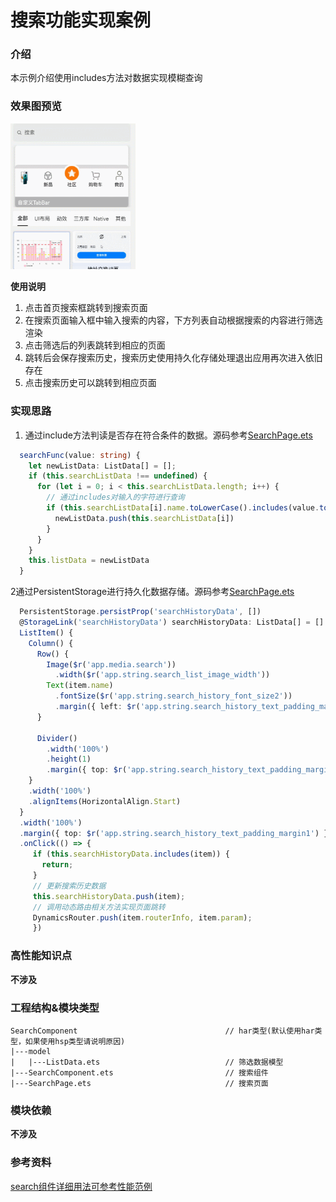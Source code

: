 # 搜索功能实现案例

### 介绍

本示例介绍使用includes方法对数据实现模糊查询

### 效果图预览

<img src="../../product/entry/src/main/resources/base/media/search_component.gif" width="200">

**使用说明**

1. 点击首页搜索框跳转到搜索页面
2. 在搜索页面输入框中输入搜索的内容，下方列表自动根据搜索的内容进行筛选渲染
3. 点击筛选后的列表跳转到相应的页面
4. 跳转后会保存搜索历史，搜索历史使用持久化存储处理退出应用再次进入依旧存在
5. 点击搜索历史可以跳转到相应页面

### 实现思路

1. 通过include方法判读是否存在符合条件的数据。源码参考[SearchPage.ets](./src/main/ets/components/mainpage/SearchComponent.ets)
```ts
  searchFunc(value: string) {
    let newListData: ListData[] = [];
    if (this.searchListData !== undefined) {
      for (let i = 0; i < this.searchListData.length; i++) {
        // 通过includes对输入的字符进行查询
        if (this.searchListData[i].name.toLowerCase().includes(value.toLowerCase())) {
          newListData.push(this.searchListData[i])
        }
      }
    }
    this.listData = newListData
  }
  ```
2通过PersistentStorage进行持久化数据存储。源码参考[SearchPage.ets](./src/main/ets/components/mainpage/SearchComponent.ets)
```ts
  PersistentStorage.persistProp('searchHistoryData', [])
  @StorageLink('searchHistoryData') searchHistoryData: ListData[] = []
  ListItem() {
    Column() {
      Row() {
        Image($r('app.media.search'))
          .width($r('app.string.search_list_image_width'))
        Text(item.name)
          .fontSize($r('app.string.search_history_font_size2'))
          .margin({ left: $r('app.string.search_history_text_padding_margin2') })
      }

      Divider()
        .width('100%')
        .height(1)
        .margin({ top: $r('app.string.search_history_text_padding_margin1') })
    }
    .width('100%')
    .alignItems(HorizontalAlign.Start)
  }
  .width('100%')
  .margin({ top: $r('app.string.search_history_text_padding_margin1') })
  .onClick(() => {
     if (this.searchHistoryData.includes(item)) {
       return;
     }
     // 更新搜索历史数据
     this.searchHistoryData.push(item);
     // 调用动态路由相关方法实现页面跳转
     DynamicsRouter.push(item.routerInfo, item.param);
     })
  ```

### 高性能知识点

**不涉及**

### 工程结构&模块类型

   ```
   SearchComponent                                 // har类型(默认使用har类型，如果使用hsp类型请说明原因)
   |---model
   |   |---ListData.ets                            // 筛选数据模型
   |---SearchComponent.ets                         // 搜索组件
   |---SearchPage.ets                              // 搜索页面
   ```

### 模块依赖

**不涉及**

### 参考资料

[search组件详细用法可参考性能范例](https://developer.huawei.com/consumer/cn/doc/harmonyos-references-V2/ts-basic-components-search-0000001428061740-V2)